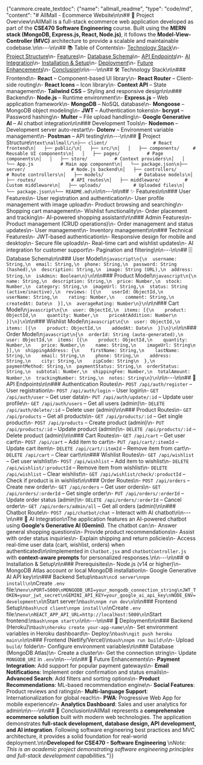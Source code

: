 {"canmore.create\_textdoc": {"name": "allmall\_readme", "type": "code/md", "content": "# AllMall - Ecommerce Website\n\n## 📌 Project Overview\nAllMall is a full-stack ecommerce web application developed as part of the **CSE470 Software Engineering** course. Built using the **MERN stack (MongoDB, Express.js, React, Node.js)**, it follows the **Model-View-Controller (MVC)** architecture to provide a scalable and maintainable codebase.\n\n---\n\n## 📚 Table of Contents\n- [Technology Stack](#technology-stack)\n- [Project Structure](#project-structure)\n- [Features](#features)\n- [Database Schema](#database-schema)\n- [API Endpoints](#api-endpoints)\n- [AI Integration](#ai-integration)\n- [Installation & Setup](#installation--setup)\n- [Deployment](#deployment)\n- [Future Enhancements](#future-enhancements)\n- [Conclusion](#conclusion)\n\n---\n\n## 🛠️ Technology Stack\n\n### Frontend\n- **React** – Component-based UI library\n- **React Router** – Client-side routing\n- **React Icons** – Icon library\n- **Context API** – State management\n- **Tailwind CSS** – Styling and responsive design\n\n### Backend\n- **Node.js** – Runtime environment\n- **Express.js** – Web application framework\n- **MongoDB** – NoSQL database\n- **Mongoose** – MongoDB object modeling\n- **JWT** – Authentication tokens\n- **bcrypt** – Password hashing\n- **Multer** – File upload handling\n- **Google Generative AI** – AI chatbot integration\n\n### Development Tools\n- **Nodemon** – Development server auto-restart\n- **Dotenv** – Environment variable management\n- **Postman** – API testing\n\n---\n\n## 📂 Project Structure\n`text\nallmall/\n├── client/                 # React frontend\n│   ├── public/\n│   ├── src/\n│   │   ├── components/     # Reusable UI components\n│   │   ├── pages/          # Page components\n│   │   ├── store/          # Context providers\n│   │   └── App.js          # Main app component\n│   └── package.json\n├── server/                 # Node.js backend\n│   ├── controllers/        # Route controllers\n│   ├── models/             # Database models\n│   ├── routes/             # API routes\n│   ├── middleware/         # Custom middleware\n│   ├── uploads/            # Uploaded files\n│   └── package.json\n└── README.md\n`\n\n---\n\n## ✨ Features\n\n### User Features\n- User registration and authentication\n- User profile management with image upload\n- Product browsing and searching\n- Shopping cart management\n- Wishlist functionality\n- Order placement and tracking\n- AI-powered shopping assistant\n\n### Admin Features\n- Product management (CRUD operations)\n- Order management and status updates\n- User management\n- Inventory management\n\n### Technical Features\n- JWT-based authentication\n- Responsive design for mobile and desktop\n- Secure file uploads\n- Real-time cart and wishlist updates\n- AI integration for customer support\n- Pagination and filtering\n\n---\n\n## 🗄️ Database Schema\n\n### User Model\n`javascript\n{\n  username: String,\n  email: String,\n  phone: String,\n  password: String (hashed),\n  description: String,\n  image: String (URL),\n  address: String,\n  isAdmin: Boolean\n}\n`\n\n### Product Model\n`javascript\n{\n  name: String,\n  description: String,\n  price: Number,\n  stock: Number,\n  category: String,\n  imageUrl: String,\n  status: String (active/inactive),\n  reviews: [{\n    userId: ObjectId,\n    userName: String,\n    rating: Number,\n    comment: String,\n    createdAt: Date\n  }],\n  averageRating: Number\n}\n`\n\n### Cart Model\n`javascript\n{\n  user: ObjectId,\n  items: [{\n    product: ObjectId,\n    quantity: Number,\n    priceAtAddition: Number\n  }]\n}\n`\n\n### Wishlist Model\n`javascript\n{\n  user: ObjectId,\n  items: [{\n    product: ObjectId,\n    addedAt: Date\n  }]\n}\n`\n\n### Order Model\n`javascript\n{\n  orderId: String (auto-generated),\n  user: ObjectId,\n  items: [{\n    product: ObjectId,\n    quantity: Number,\n    price: Number,\n    name: String,\n    imageUrl: String\n  }],\n  shippingAddress: {\n    firstName: String,\n    lastName: String,\n    email: String,\n    phone: String,\n    address: String,\n    city: String,\n    zipCode: String\n  },\n  paymentMethod: String,\n  paymentStatus: String,\n  orderStatus: String,\n  subtotal: Number,\n  shippingFee: Number,\n  totalAmount: Number,\n  trackingNumber: String,\n  notes: String\n}\n`\n\n---\n\n## 🔗 API Endpoints\n\n### Authentication Routes\n- `POST /api/auth/register` – User registration\n- `POST /api/auth/login` – User login\n- `GET /api/auth/user` – Get user data\n- `PUT /api/auth/update/:id` – Update user profile\n- `GET /api/auth/users` – Get all users (admin)\n- `DELETE /api/auth/delete/:id` – Delete user (admin)\n\n### Product Routes\n- `GET /api/products` – Get all products\n- `GET /api/products/:id` – Get single product\n- `POST /api/products` – Create product (admin)\n- `PUT /api/products/:id` – Update product (admin)\n- `DELETE /api/products/:id` – Delete product (admin)\n\n### Cart Routes\n- `GET /api/cart` – Get user cart\n- `POST /api/cart` – Add item to cart\n- `PUT /api/cart/:itemId` – Update cart item\n- `DELETE /api/cart/:itemId` – Remove item from cart\n- `DELETE /api/cart` – Clear cart\n\n### Wishlist Routes\n- `GET /api/wishlist` – Get user wishlist\n- `POST /api/wishlist` – Add item to wishlist\n- `DELETE /api/wishlist/:productId` – Remove item from wishlist\n- `DELETE /api/wishlist` – Clear wishlist\n- `GET /api/wishlist/check/:productId` – Check if product is in wishlist\n\n### Order Routes\n- `POST /api/orders` – Create new order\n- `GET /api/orders` – Get user orders\n- `GET /api/orders/:orderId` – Get single order\n- `PUT /api/orders/:orderId` – Update order status (admin)\n- `DELETE /api/orders/:orderId` – Cancel order\n- `GET /api/orders/admin/all` – Get all orders (admin)\n\n### Chatbot Route\n- `POST /api/chatbot/chat` – Interact with AI chatbot\n\n---\n\n## 🤖 AI Integration\nThe application features an AI-powered chatbot using **Google's Generative AI (Gemini)**. The chatbot can:\n- Answer general shopping questions\n- Provide product recommendations\n- Assist with order status inquiries\n- Explain shipping and return policies\n- Access real-time user data (cart, wishlist, orders) when authenticated\n\nImplemented in `Chatbot.jsx` and `chatbotController.js` with **context-aware prompts** for personalized responses.\n\n---\n\n## ⚙️ Installation & Setup\n\n### Prerequisites\n- Node.js (v14 or higher)\n- MongoDB Atlas account or local MongoDB installation\n- Google Generative AI API key\n\n### Backend Setup\n`bash\ncd server\nnpm install\n`\nCreate `.env` file:\n`env\nPORT=5000\nMONGODB_URI=your_mongodb_connection_string\nJWT_TOKEN=your_jwt_secret\nGEMINI_API_KEY=your_google_ai_api_key\nNODE_ENV=development\n`\nStart server:\n`bash\nnpm run dev\n`\n\n### Frontend Setup\n`bash\ncd client\nnpm install\n`\nCreate `.env` file:\n`env\nREACT_APP_API_URL=http://localhost:5000\n`\nStart frontend:\n`bash\nnpm start\n`\n\n---\n\n## 🚀 Deployment\n\n### Backend (Heroku)\n`bash\nheroku create your-app-name\n`\n- Set environment variables in Heroku dashboard\n- Deploy:\n`bash\ngit push heroku main\n`\n\n### Frontend (Netlify/Vercel)\n`bash\nnpm run build\n`\n- Upload `build/` folder\n- Configure environment variables\n\n### Database (MongoDB Atlas)\n- Create a cluster\n- Get the connection string\n- Update `MONGODB_URI` in `.env`\n\n---\n\n## 🔮 Future Enhancements\n- **Payment Integration**: Add support for popular payment gateways\n- **Email Notifications**: Implement order confirmation and status emails\n- **Advanced Search**: Add filters and sorting options\n- **Product Recommendations**: ML-based recommendation engine\n- **Social Features**: Product reviews and ratings\n- **Multi-language Support**: Internationalization for global reach\n- **PWA**: Progressive Web App for mobile experience\n- **Analytics Dashboard**: Sales and user analytics for admin\n\n---\n\n## 🏁 Conclusion\nAllMall represents a **comprehensive ecommerce solution** built with modern web technologies. The application demonstrates **full-stack development, database design, API development, and AI integration**. Following software engineering best practices and MVC architecture, it provides a solid foundation for real-world deployment.\n\n**Developed for CSE470 - Software Engineering**  \n*Note: This is an academic project demonstrating software engineering principles and full-stack development capabilities.*"}}
